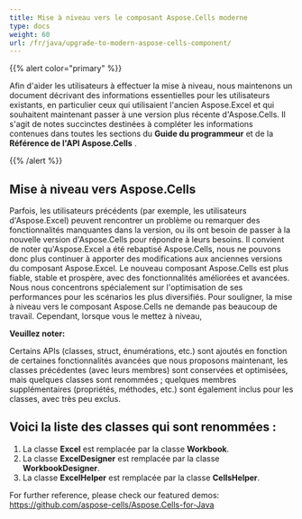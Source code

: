 ```yaml
---
title: Mise à niveau vers le composant Aspose.Cells moderne
type: docs
weight: 60
url: /fr/java/upgrade-to-modern-aspose-cells-component/
---
```


{{% alert color="primary" %}} 

Afin d'aider les utilisateurs à effectuer la mise à niveau, nous maintenons un document décrivant des informations essentielles pour les utilisateurs existants, en particulier ceux qui utilisaient l'ancien Aspose.Excel et qui souhaitent maintenant passer à une version plus récente d'Aspose.Cells. Il s'agit de notes succinctes destinées à compléter les informations contenues dans toutes les sections du **Guide du programmeur** et de la **Référence de l'API Aspose.Cells** . 

{{% /alert %}} 
## **Mise à niveau vers Aspose.Cells**
Parfois, les utilisateurs précédents (par exemple, les utilisateurs d'Aspose.Excel) peuvent rencontrer un problème ou remarquer des fonctionnalités manquantes dans la version, ou ils ont besoin de passer à la nouvelle version d'Aspose.Cells pour répondre à leurs besoins. Il convient de noter qu'Aspose.Excel a été rebaptisé Aspose.Cells, nous ne pouvons donc plus continuer à apporter des modifications aux anciennes versions du composant Aspose.Excel. Le nouveau composant Aspose.Cells est plus fiable, stable et prospère, avec des fonctionnalités améliorées et avancées. Nous nous concentrons spécialement sur l'optimisation de ses performances pour les scénarios les plus diversifiés. Pour souligner, la mise à niveau vers le composant Aspose.Cells ne demande pas beaucoup de travail. Cependant, lorsque vous le mettez à niveau, 

**Veuillez noter:** 

Certains APIs (classes, struct, énumérations, etc.) sont ajoutés en fonction de certaines fonctionnalités avancées que nous proposons maintenant, les classes précédentes (avec leurs membres) sont conservées et optimisées, mais quelques classes sont renommées ; quelques membres supplémentaires (propriétés, méthodes, etc.) sont également inclus pour les classes, avec très peu exclus. 
## **Voici la liste des classes qui sont renommées :**
1. La classe **Excel** est remplacée par la classe **Workbook**. 
1. La classe **ExcelDesigner** est remplacée par la classe **WorkbookDesigner**. 
1. La classe **ExcelHelper** est remplacée par la classe **CellsHelper**. 

For further reference, please check our featured demos: <https://github.com/aspose-cells/Aspose.Cells-for-Java>
